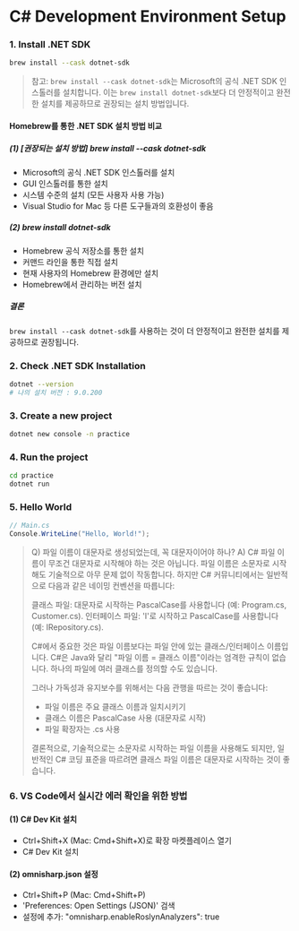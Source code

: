 # C# Development Environment Setup
### 1. Install .NET SDK

```bash
brew install --cask dotnet-sdk
```
> 참고: `brew install --cask dotnet-sdk`는 Microsoft의 공식 .NET SDK 인스톨러를 설치합니다. 이는 `brew install dotnet-sdk`보다 더 안정적이고 완전한 설치를 제공하므로 권장되는 설치 방법입니다.




#### Homebrew를 통한 .NET SDK 설치 방법 비교
##### (1) [권장되는 설치 방법] brew install --cask dotnet-sdk
- Microsoft의 공식 .NET SDK 인스톨러를 설치
- GUI 인스톨러를 통한 설치
- 시스템 수준의 설치 (모든 사용자 사용 가능)
- Visual Studio for Mac 등 다른 도구들과의 호환성이 좋음

##### (2) brew install dotnet-sdk
- Homebrew 공식 저장소를 통한 설치
- 커맨드 라인을 통한 직접 설치
- 현재 사용자의 Homebrew 환경에만 설치
- Homebrew에서 관리하는 버전 설치

##### 결론
`brew install --cask dotnet-sdk`를 사용하는 것이 더 안정적이고 완전한 설치를 제공하므로 권장됩니다.

### 2. Check .NET SDK Installation

```bash
dotnet --version
# 나의 설치 버전 : 9.0.200
``` 

### 3. Create a new project

```bash 
dotnet new console -n practice
```

### 4. Run the project

```bash
cd practice
dotnet run
```

### 5. Hello World

```csharp
// Main.cs
Console.WriteLine("Hello, World!");

```

> Q) 파일 이름이 대문자로 생성되었는데, 꼭 대문자이어야 하나?
> A) 
> C# 파일 이름이 무조건 대문자로 시작해야 하는 것은 아닙니다. 파일 이름은 소문자로 시작해도 기술적으로 아무 문제 없이 작동합니다. 하지만 C# 커뮤니티에서는 일반적으로 다음과 같은 네이밍 컨벤션을 따릅니다:
> 
> 클래스 파일: 대문자로 시작하는 PascalCase를 사용합니다 (예: Program.cs, Customer.cs).
> 인터페이스 파일: 'I'로 시작하고 PascalCase를 사용합니다 (예: IRepository.cs).
> 
> C#에서 중요한 것은 파일 이름보다는 파일 안에 있는 클래스/인터페이스 이름입니다. C#은 Java와 달리 "파일 이름 = 클래스 이름"이라는 엄격한 규칙이 없습니다. 하나의 파일에 여러 클래스를 정의할 수도 있습니다.
> 
> 그러나 가독성과 유지보수를 위해서는 다음 관행을 따르는 것이 좋습니다:
> 
> - 파일 이름은 주요 클래스 이름과 일치시키기
> - 클래스 이름은 PascalCase 사용 (대문자로 시작)
> - 파일 확장자는 .cs 사용
>
> 결론적으로, 기술적으로는 소문자로 시작하는 파일 이름을 사용해도 되지만, 일반적인 C# 코딩 표준을 따르려면 클래스 파일 이름은 대문자로 시작하는 것이 좋습니다.



### 6. VS Code에서 실시간 에러 확인을 위한 방법
#### (1) C# Dev Kit 설치
- Ctrl+Shift+X (Mac: Cmd+Shift+X)로 확장 마켓플레이스 열기
- C# Dev Kit 설치

#### (2) omnisharp.json 설정
- Ctrl+Shift+P (Mac: Cmd+Shift+P)
- 'Preferences: Open Settings (JSON)' 검색
- 설정에 추가: "omnisharp.enableRoslynAnalyzers": true


